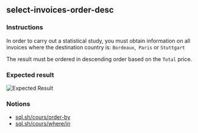 ## select-invoices-order-desc

### Instructions

In order to carry out a statistical study, you must obtain information on all invoices where the destination country is: `Bordeaux`,` Paris` or `Stuttgart`

The result must be ordered in descending order based on the `Total` price.

### Expected result

![Expected Result](https://thomaslenaour.github.io/ytrack/subjects/select-invoices-order-desc/expected.png)

### Notions

- [sql.sh/cours/order-by](https://sql.sh/cours/order-by)
- [sql.sh/cours/where/in](https://sql.sh/cours/where/in)
